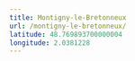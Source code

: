 ```yaml
---
title: Montigny-le-Bretonneux
url: /montigny-le-bretonneux/
latitude: 48.769893700000004
longitude: 2.0381228
---
```

